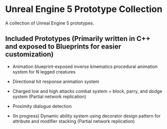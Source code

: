 # Unreal Engine 5 Prototype Collection
 
A collection of Unreal Engine 5 prototypes.

## Included Prototypes (Primarily written in C++ and exposed to Blueprints for easier customization)

- Animation blueprint-exposed inverse kinematics procedural animation system for N legged creatures

- Directional hit response animation system

- Charged low and high attacks combat system + block, parry, and dodge system (Partial network replication)

- Proximity dialogue detection

- (In progress) Dynamic ability system using decorator design pattern for attribute and modifier stacking (Partial network replication)
